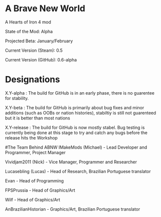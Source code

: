 # A Brave New World
A Hearts of Iron 4 mod

State of the Mod: Alpha

Projected Beta: January/February

Current Version (Steam): 0.5

Current Version (GitHub): 0.6-alpha

# Designations
X.Y-alpha : The build for GitHub is in an early phase, there is no guarentee for stability.

X.Y-beta : The build for GitHub is primarily about bug fixes and minor additions (such as OOBs or nation histories), stabiltiy is still not guarenteed but it is better than most nations

X.Y-release : The build for GitHub is now mostly stabel. Bug testing is currently being done at this stage to try and catch any bugs before the release hits the Workshop

#The Team Behind ABNW
IMakeMods (Michael)  - Lead Developer and Programmer, Project Manager

Vividjam2011 (Nick)  - Vice Manager, Programmer and Researcher

Lucasebling (Lucas)  - Head of Research, Brazilian Portuguese translator

Evan                 - Head of Programming

FPSPrussia           - Head of Graphics/Art

Wilf                 - Head of Graphics/Art

AnBrazilianHistorian - Graphics/Art, Brazilian Portuguese translator
